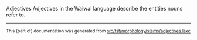 Adjectives
Adjectives in the Waiwai language describe the entities nouns refer to.

* * *

<small>This (part of) documentation was generated from [src/fst/morphology/stems/adjectives.lexc](https://github.com/giellalt/lang-waw/blob/main/src/fst/morphology/stems/adjectives.lexc)</small>
